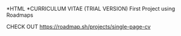 *HTML
*CURRICULUM VITAE (TRIAL VERSION)
First Project  using Roadmaps 

CHECK OUT https://roadmap.sh/projects/single-page-cv
